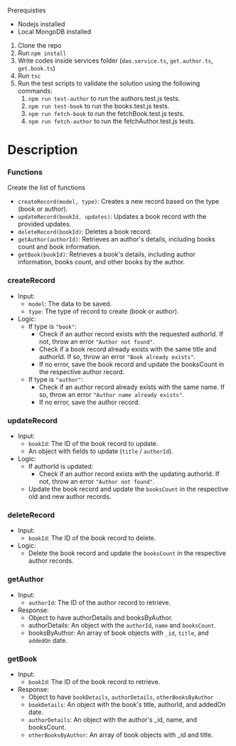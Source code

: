 Prerequisties
- Nodejs installed
- Local MongoDB installed

1. Clone the repo
2. Run `npm install`
3. Write codes inside services folder (`dao.service.ts`, `get.author.ts`, `get.book.ts`)
4. Run `tsc`
5. Run the test scripts to validate the solution using the following commands:
    1. `npm run test-author` to run the authors.test.js tests.
    2. `npm run test-book` to run the books.test.js tests.
    3. `npm run fetch-book` to run the fetchBook.test.js tests.
    4. `npm run fetch-author` to run the fetchAuthor.test.js tests.


# Description

### Functions
Create the list of functions

- `createRecord(model, type)`: Creates a new record based on the type (book or author).
- `updateRecord(bookId, updates)`: Updates a book record with the provided updates.
- `deleteRecord(bookId)`: Deletes a book record.
- `getAuthor(authorId)`: Retrieves an author's details, including books count and book information.
- `getBook(bookId)`: Retrieves a book's details, including author information, books count, and other books by the author.

### createRecord

- Input:
    - `model`: The data to be saved.
    - `type`: The type of record to create (book or author).
- Logic:
    - If type is `"book"`:
        - Check if an author record exists with the requested authorId. If not, throw an error `"Author not found"`.
        - Check if a book record already exists with the same title and authorId. If so, throw an error `"Book already exists"`.
        - If no error, save the book record and update the booksCount in the respective author record.
    - If type is `"author"`:
        - Check if an author record already exists with the same name. If so, throw an error `"Author name already exists"`.
        - If no error, save the author record.

### updateRecord

- Input:
    - `bookId`: The ID of the book record to update.
    - An object with fields to update (`title` / `authorId`).
- Logic:
    - If authorId is updated:
        - Check if an author record exists with the updating authorId. If not, throw an error `"Author not found"`.
    - Update the book record and update the `booksCount` in the respective old and new author records.

### deleteRecord

- Input:
    - `bookId`: The ID of the book record to delete.
- Logic:
    - Delete the book record and update the `booksCount` in the respective author records.

### getAuthor

- Input:
    - `authorId`: The ID of the author record to retrieve.
- Response:
    - Object to have authorDetails and booksByAuthor.
    - authorDetails: An object with the `authorId`, `name` and `booksCount`.
    - booksByAuthor: An array of book objects with `_id`, `title`, and `addedOn` date.

### getBook

- Input:
    - `bookId`: The ID of the book record to retrieve.
- Response:
    - Object to have `bookDetails`, `authorDetails`, `otherBooksByAuthor`
    - `bookDetails`: An object with the book's title, authorId, and addedOn date.
    - `authorDetails`: An object with the author's _id, name, and booksCount.
    - `otherBooksByAuthor`: An array of book objects with _id and title.